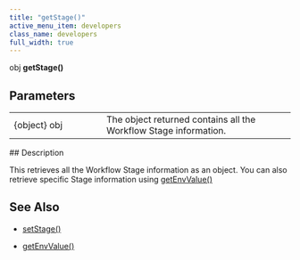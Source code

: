 ```yaml
---
title: "getStage()"
active_menu_item: developers
class_name: developers
full_width: true
---
```



obj **getStage()**

## Parameters

<table>
<tr>
<td width="228">
{object} obj

</td>
<td width="9">
</td>
<td width="643">
The object returned contains all the Workflow Stage information.

</td>
</tr>
</table>
## Description

This retrieves all the Workflow Stage information as an object. You can also retrieve specific Stage information using [getEnvValue()](../app-functions/getenvvalue)

## See Also

 - [setStage()](setstage)

 - [getEnvValue()](../app-functions/getenvvalue)


